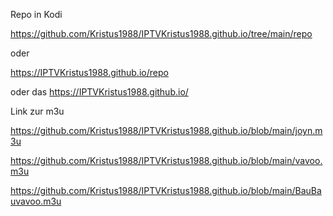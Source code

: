 Repo in Kodi

https://github.com/Kristus1988/IPTVKristus1988.github.io/tree/main/repo

oder

https://IPTVKristus1988.github.io/repo


oder das https://IPTVKristus1988.github.io/


Link zur m3u


https://github.com/Kristus1988/IPTVKristus1988.github.io/blob/main/joyn.m3u

https://github.com/Kristus1988/IPTVKristus1988.github.io/blob/main/vavoo.m3u

https://github.com/Kristus1988/IPTVKristus1988.github.io/blob/main/BauBauvavoo.m3u
